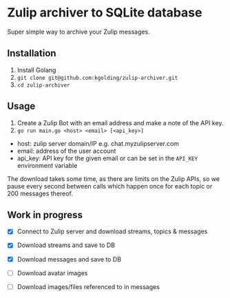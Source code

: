 # Zulip archiver to SQLite database

Super simple way to archive your Zulip messages.

## Installation

1. Install Golang
2. `git clone git@github.com:kgolding/zulip-archiver.git`
3. `cd zulip-archiver`

## Usage

1. Create a Zulip Bot with an email address and make a note of the API key.
2. `go run main.go <host> <email> [<api_key>]`

* host: zulip server domain/IP e.g. chat.myzulipserver.com
* email: address of the user account
* api_key: API key for the given email or can be set in the `API_KEY` environment variable

The download takes some time, as there are limits on the Zulip APIs, so we pause every second between calls which happen once for each topic or 200 messages thereof.

## Work in progress

* [X] Connect to Zulip server and download streams, topics & messages
* [X] Download streams and save to DB
* [X] Download messages and save to DB
* [ ] Download avatar images
* [ ] Download images/files referenced to in messages

